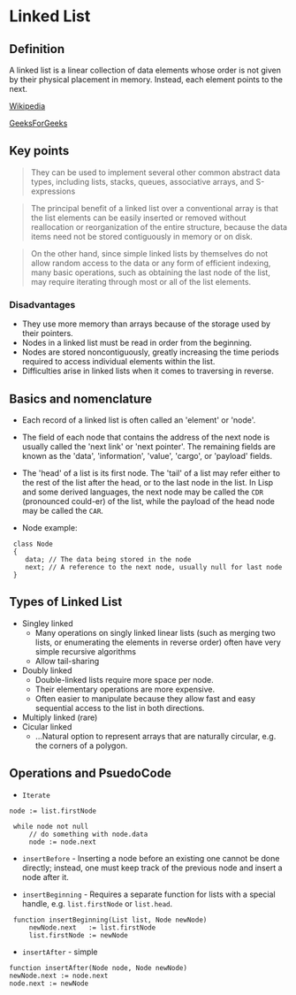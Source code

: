 # Linked List

## Definition

A linked list is a linear collection of data elements whose order is not given by their physical placement in memory. Instead, each element points to the next.

[Wikipedia](https://en.wikipedia.org/wiki/Linked_list)

[GeeksForGeeks](https://www.geeksforgeeks.org/data-structures/linked-list/)

## Key points

> They can be used to implement several other common abstract data types, including lists, stacks, queues, associative arrays, and S-expressions

> The principal benefit of a linked list over a conventional array is that the list elements can be easily inserted or removed without reallocation or reorganization of the entire structure, because the data items need not be stored contiguously in memory or on disk.

> On the other hand, since simple linked lists by themselves do not allow random access to the data or any form of efficient indexing, many basic operations, such as obtaining the last node of the list, may require iterating through most or all of the list elements.

### Disadvantages

- They use more memory than arrays because of the storage used by their pointers.
- Nodes in a linked list must be read in order from the beginning.
- Nodes are stored noncontiguously, greatly increasing the time periods required to access individual elements within the list.
- Difficulties arise in linked lists when it comes to traversing in reverse.

## Basics and nomenclature

- Each record of a linked list is often called an 'element' or 'node'.

- The field of each node that contains the address of the next node is usually called the 'next link' or 'next pointer'. The remaining fields are known as the 'data', 'information', 'value', 'cargo', or 'payload' fields.

- The 'head' of a list is its first node. The 'tail' of a list may refer either to the rest of the list after the head, or to the last node in the list. In Lisp and some derived languages, the next node may be called the `CDR` (pronounced could-er) of the list, while the payload of the head node may be called the `CAR`.

- Node example:

```
 class Node
 {
    data; // The data being stored in the node
    next; // A reference to the next node, usually null for last node
 }
```

## Types of Linked List

- Singley linked
  - Many operations on singly linked linear lists (such as merging two lists, or enumerating the elements in reverse order) often have very simple recursive algorithms
  - Allow tail-sharing
- Doubly linked
  - Double-linked lists require more space per node.
  - Their elementary operations are more expensive.
  - Often easier to manipulate because they allow fast and easy sequential access to the list in both directions.
- Multiply linked (rare)
- Cicular linked
  - ...Natural option to represent arrays that are naturally circular, e.g. the corners of a polygon.

## Operations and PsuedoCode

- `Iterate`

```
node := list.firstNode

 while node not null
     // do something with node.data
     node := node.next
```

- `insertBefore` - Inserting a node before an existing one cannot be done directly; instead, one must keep track of the previous node and insert a node after it.

- `insertBeginning` - Requires a separate function for lists with a special handle, e.g. `list.firstNode` or `list.head`.

```
 function insertBeginning(List list, Node newNode)
     newNode.next   := list.firstNode
     list.firstNode := newNode
```

- `insertAfter` - simple

```
function insertAfter(Node node, Node newNode)
newNode.next := node.next
node.next := newNode
```
